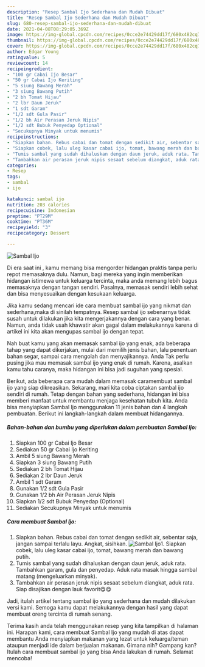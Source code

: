 ```yaml
---
description: "Resep Sambal Ijo Sederhana dan Mudah Dibuat"
title: "Resep Sambal Ijo Sederhana dan Mudah Dibuat"
slug: 680-resep-sambal-ijo-sederhana-dan-mudah-dibuat
date: 2021-04-08T08:29:05.369Z
image: https://img-global.cpcdn.com/recipes/0cce2e74429dd17f/680x482cq70/sambal-ijo-foto-resep-utama.jpg
thumbnail: https://img-global.cpcdn.com/recipes/0cce2e74429dd17f/680x482cq70/sambal-ijo-foto-resep-utama.jpg
cover: https://img-global.cpcdn.com/recipes/0cce2e74429dd17f/680x482cq70/sambal-ijo-foto-resep-utama.jpg
author: Edgar Young
ratingvalue: 5
reviewcount: 14
recipeingredient:
- "100 gr Cabai Ijo Besar"
- "50 gr Cabai Ijo Keriting"
- "5 siung Bawang Merah"
- "3 siung Bawang Putih"
- "2 bh Tomat Hijau"
- "2 lbr Daun Jeruk"
- "1 sdt Garam"
- "1/2 sdt Gula Pasir"
- "1/2 bh Air Perasan Jeruk Nipis"
- "1/2 sdt Bubuk Penyedap Optional"
- "Secukupnya Minyak untuk menumis"
recipeinstructions:
- "Siapkan bahan. Rebus cabai dan tomat dengan sedikit air, sebentar saja, jangan sampai terlalu layu. Angkat, sisihkan."
- "Siapkan cobek, lalu uleg kasar cabai ijo, tomat, bawang merah dan bawang putih."
- "Tumis sambal yang sudah dihaluskan dengan daun jeruk, aduk rata. Tambahkan garam, gula dan penyedap. Aduk rata masak hingga sambal matang (mengeluarkan minyak)."
- "Tambahkan air perasan jeruk nipis sesaat sebelum diangkat, aduk rata. Siap disajikan dengan lauk favorit😋😋"
categories:
- Resep
tags:
- sambal
- ijo

katakunci: sambal ijo 
nutrition: 203 calories
recipecuisine: Indonesian
preptime: "PT29M"
cooktime: "PT36M"
recipeyield: "3"
recipecategory: Dessert

---
```



![Sambal Ijo](https://img-global.cpcdn.com/recipes/0cce2e74429dd17f/680x482cq70/sambal-ijo-foto-resep-utama.jpg)

Di era  saat ini , kamu memang bisa mengorder hidangan praktis tanpa perlu repot memasaknya dulu. Namun, bagi mereka yang ingin memberikan hidangan istimewa untuk keluarga tercinta, maka anda memang lebih bagus memasaknya dengan tangan sendiri. Pasalnya, memasak sendiri lebih sehat dan bisa menyesuaikan dengan kesukaan keluarga.

Jika kamu sedang mencari ide cara membuat sambal ijo yang nikmat dan sederhana,maka di sinilah tempatnya. Resep sambal ijo  sebenarnya tidak susah untuk dilakukan jika kita mengerjakannya dengan cara yang benar. Namun, anda tidak usah khawatir akan gagal dalam melakukannya 
karena di artikel ini kita akan mengupas sambal ijo dengan tepat.  



Nah buat kamu yang akan memasak sambal ijo yang enak, ada beberapa tahap yang dapat dikerjakan, mulai dari memilih jenis bahan, lalu penentuan bahan segar, sampai cara mengolah dan menyajikannya. Anda Tak perlu pusing jika mau memasak sambal ijo yang enak di rumah. Karena, asalkan kamu  tahu caranya, maka hidangan ini bisa jadi suguhan yang spesial.

Berikut, ada beberapa cara mudah dalam memasak caramembuat sambal ijo yang siap dikreasikan. Sekarang, mari kita coba ciptakan sambal ijo sendiri di rumah. Tetap dengan bahan yang sederhana, hidangan ini bisa memberi manfaat untuk membantu menjaga kesehatan tubuh kita. Anda bisa menyiapkan Sambal Ijo menggunakan 11 jenis bahan dan 4 langkah pembuatan. Berikut ini langkah-langkah dalam membuat hidangannya.

<!--inarticleads1-->

##### Bahan-bahan dan bumbu yang diperlukan dalam pembuatan Sambal Ijo:

1. Siapkan 100 gr Cabai Ijo Besar
1. Sediakan 50 gr Cabai Ijo Keriting
1. Ambil 5 siung Bawang Merah
1. Siapkan 3 siung Bawang Putih
1. Sediakan 2 bh Tomat Hijau
1. Sediakan 2 lbr Daun Jeruk
1. Ambil 1 sdt Garam
1. Gunakan 1/2 sdt Gula Pasir
1. Gunakan 1/2 bh Air Perasan Jeruk Nipis
1. Siapkan 1/2 sdt Bubuk Penyedap (Optional)
1. Sediakan Secukupnya Minyak untuk menumis




<!--inarticleads2-->

##### Cara membuat Sambal Ijo:

1. Siapkan bahan. Rebus cabai dan tomat dengan sedikit air, sebentar saja, jangan sampai terlalu layu. Angkat, sisihkan.
<img src="https://img-global.cpcdn.com/steps/b2a58a2194536d9e/160x128cq70/sambal-ijo-langkah-memasak-1-foto.jpg" alt="Sambal Ijo">1. Siapkan cobek, lalu uleg kasar cabai ijo, tomat, bawang merah dan bawang putih.
1. Tumis sambal yang sudah dihaluskan dengan daun jeruk, aduk rata. Tambahkan garam, gula dan penyedap. Aduk rata masak hingga sambal matang (mengeluarkan minyak).
1. Tambahkan air perasan jeruk nipis sesaat sebelum diangkat, aduk rata. Siap disajikan dengan lauk favorit😋😋




Jadi, itulah artikel tentang  sambal ijo  yang sederhana dan mudah dilakukan versi kami. Semoga kamu dapat melakukannya dengan hasil yang dapat membuat oreng tercinta di rumah senang. 

Terima kasih anda telah menggunakan resep yang kita tampilkan di halaman ini. Harapan kami, cara membuat  Sambal Ijo yang mudah di atas dapat membantu Anda menyiapkan makanan yang lezat untuk keluarga/teman ataupun menjadi ide dalam berjualan makanan. Gimana nih? Gampang kan? Itulah cara membuat sambal ijo yang bisa Anda lakukan di rumah. Selamat mencoba!


